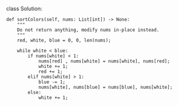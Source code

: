 
class Solution:

    def sortColors(self, nums: List[int]) -> None:
        """
        Do not return anything, modify nums in-place instead.
        """
        red, white, blue = 0, 0, len(nums);
        
        while white < blue:
            if nums[white] < 1:
                nums[red] , nums[white] = nums[white], nums[red];
                white += 1;
                red += 1;
            elif nums[white] > 1:
                blue -= 1;
                nums[white], nums[blue] = nums[blue], nums[white];
            else:
                white += 1;
